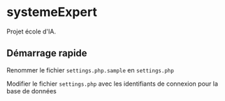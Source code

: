 systemeExpert
=============

Projet école d'IA.

## Démarrage rapide
Renommer le fichier `settings.php.sample` en `settings.php`

Modifier le fichier `settings.php` avec les identifiants de connexion pour la base de données
